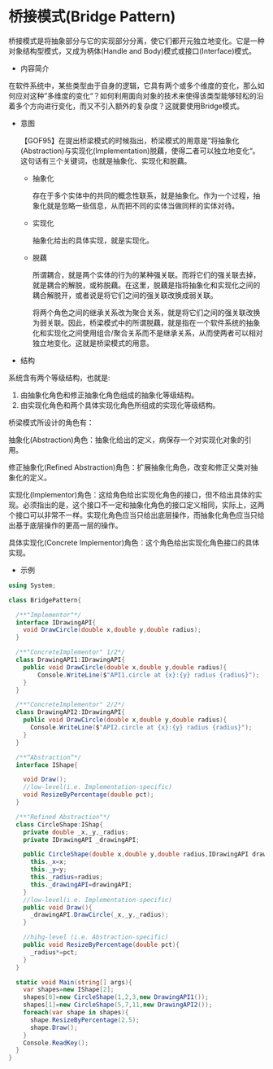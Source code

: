 # 桥接模式(Bridge Pattern)

桥接模式是将抽象部分与它的实现部分分离，使它们都开元独立地变化。它是一种对象结构型模式，又成为柄体(Handle and Body)模式或接口(Interface)模式。

- 内容简介

在软件系统中，某些类型由于自身的逻辑，它具有两个或多个维度的变化，那么如何应对这种”多维度的变化“？如何利用面向对象的技术来使得该类型能够轻松的沿着多个方向进行变化，而又不引入额外的复杂度？这就要使用Bridge模式。

- 意图

  【GOF95】在提出桥梁模式的时候指出，桥梁模式的用意是”将抽象化(Abstraction)与实现化(Implementation)脱藕，使得二者可以独立地变化“。这句话有三个关键词，也就是抽象化、实现化和脱藕。

  - 抽象化

    存在于多个实体中的共同的概念性联系，就是抽象化。作为一个过程，抽象化就是忽略一些信息，从而把不同的实体当做同样的实体对待。

  - 实现化

    抽象化给出的具体实现，就是实现化。

  - 脱藕

    所谓耦合，就是两个实体的行为的某种强关联。而将它们的强关联去掉，就是耦合的解脱，或称脱藕。在这里，脱藕是指将抽象化和实现化之间的耦合解脱开，或者说是将它们之间的强关联改换成弱关联。

    将两个角色之间的继承关系改为聚合关系，就是将它们之间的强关联改换为弱关联。因此，桥梁模式中的所谓脱藕，就是指在一个软件系统的抽象化和实现化之间使用组合/聚合关系而不是继承关系，从而使两者可以相对独立地变化。这就是桥梁模式的用意。

- 结构

系统含有两个等级结构，也就是:

1. 由抽象化角色和修正抽象化角色组成的抽象化等级结构。
2. 由实现化角色和两个具体实现化角色所组成的实现化等级结构。

桥梁模式所设计的角色有：

抽象化(Abstraction)角色：抽象化给出的定义，病保存一个对实现化对象的引用。

修正抽象化(Refined Abstraction)角色：扩展抽象化角色，改变和修正父类对抽象化的定义。

实现化(Implementor)角色：这给角色给出实现化角色的接口，但不给出具体的实现。必须指出的是，这个接口不一定和抽象化角色的接口定义相同，实际上，这两个接口可以非常不一样。实现化角色应当只给出底层操作，而抽象化角色应当只给出基于底层操作的更高一层的操作。

具体实现化(Concrete Implementor)角色：这个角色给出实现化角色接口的具体实现。

- 示例

```cs
using System;

class BridgePattern{

  /**"Implementor"*/
  interface IDrawingAPI{
    void DrawCircle(double x,double y,double radius);
  }

  /**"ConcreteImplementor" 1/2*/
  class DrawingAPI1:IDrawingAPI{
    public void DrawCircle(double x,double y,double radius){
        Console.WriteLine($"API1.circle at {x}:{y} radius {radius}");
    }
  }

  /**"ConcreteImplementor" 2/2*/
  class DrawingAPI2:IDrawingAPI{
    public void DrawCircle(double x,double y,double radius){
      Console.WriteLine($"API2.circle at {x}:{y} radius {radius}");
    }
  }

  /**“Abstraction“*/
  interface IShape{

    void Draw();
    //low-level(i.e. Implementation-specific)
    void ResizeByPercentage(double pct);
  }

  /**"Refined Abstraction"*/
  class CircleShape:IShap{
    private double _x,_y,_radius;
    private IDrawingAPI _drawingAPI;

    public CircleShape(double x,double y,double radius,IDrawingAPI drawingAPI){
      this._x=x;
      this._y=y;
      this._radius=radius;
      this._drawingAPI=drawingAPI;
    }
    //low-level(i.e. Implementation-specific)
    public void Draw(){
      _drawingAPI.DrawCircle(_x,_y,_radius);
    }

    //hihg-level (i.e. Abstraction-specific)
    public void ResizeByPercentage(double pct){
      _radius*=pct;
    }
  }

  static void Main(string[] args){
    var shapes=new IShape[2];
    shapes[0]=new CircleShape(1,2,3,new DrawingAPI1());
    shapes[1]=new CircleShape(5,7,11,new DrawingAPI2());
    foreach(var shape in shapes){
      shape.ResizeByPercentage(2.5);
      shape.Draw();
    }
    Console.ReadKey();
  }
}
```
